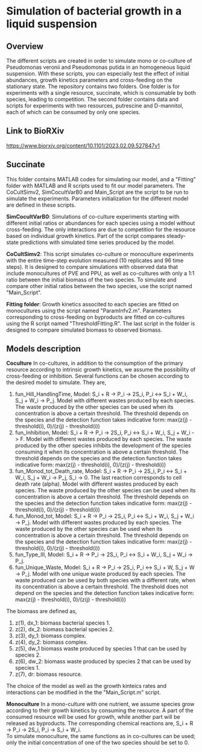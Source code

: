 # Simulation of bacterial growth in a liquid suspension

## Overview

The different scripts are created in order to simulate mono or co-culture of Pseudomonas veronii and Pseudomonas putida in an homogeneous liquid suspension. With these scripts, you can especially test the effect of initial abundances, growth kinetics parameters and cross-feeding on the stationary state. 
The repository contains two folders. One folder is for experiments with a single resource, succinate, which is consumable by both species, leading to competition. The second folder contains data and scripts for experiments with two resources, putrescine and D-mannitol, each of which can be consumed by only one species.

## Link to BioRXiv

https://www.biorxiv.org/content/10.1101/2023.02.09.527847v1


## Succinate

This folder contains MATLAB codes for simulating our model, and a "Fitting" folder with MATLAB and R scripts used to fit our model parameters. The CoCultSimv2, SimCocultVarB0 and Main_Script are the script to be run to simulate the experiments. Parameters initialization for the different model are defined in these scripts.

**SimCocultVarB0**: Simulations of co-culture experiments starting with different initial ratios or abundances for each species using a model without cross-feeding. The only interactions are due to competition for the resource based on individual growth kinetics. Part of the script compares steady-state predictions with simulated time series produced by the model.

**CoCultSimv2**: This script simulates co-culture or monoculture experiments with the entire time-step evolution measured (10 replicates and 96 time steps). It is designed to compare simulations with observed data that include monocultures of PVE and PPU, as well as co-cultures with only a 1:1 ratio between the initial biomass of the two species. To simulate and compare other initial ratios between the two species, use the script named "Main_Script".

**Fitting folder**: Growth kinetics associted to each species are fitted on monocultures using the script named "ParamInfv2.m". Parameters corresponding to cross-feeding on byproducts are fitted on co-cultures using the R script named "ThresholdFitting.R". The last script in the folder is designed to compare simulated biomass to observed biomass.

## Models description

**Coculture** In co-cultures, in addition to the consumption of the primary resource according to intrinsic growth kinetics, we assume the possibility of cross-feeding or inhibition. Several functions can be chosen according to the desired model to simulate. They are,
1) fun_Hill_HandlingTime, Model: S_i + R -> P_i -> 2S_i, P_i <-> S_i + W_i, S_j + W_i -> P_j. Model with different wastes produced by each species. The waste produced by the other species can be used when its concentration is above a certain threshold. The threshold depends on the species and the detection function takes indicative form: max(z(j) - threshold(i), 0)/(z(j) - threshold(i))
2) fun_Inhibition, Model: S_i + R -> P_i -> 2S_i, P_i <-> S_i + W_i, S_j + W_i -> F. Model with different wastes produced by each species. The waste produced by the other species inhibits the development of the species consuming it when its concentration is above a certain threshold. The threshold depends on the species and the detection function takes indicative form: max(z(j) - threshold(i), 0)/(z(j) - threshold(i))
3) fun_Monod_tot_Death_rate, Model: S_i + R -> P_i -> 2S_i, P_i <-> S_i + W_i, S_j + W_i -> P_j, S_i -> 0. The last reaction corresponds to cell death rate (alpha). Model with different wastes produced by each species. The waste produced by the other species can be used when its concentration is above a certain threshold. The threshold depends on the species and the detection function takes indicative form: max(z(j) - threshold(i), 0)/(z(j) - threshold(i))
4) fun_Monod_tot, Model: S_i + R -> P_i -> 2S_i, P_i <-> S_i + W_i, S_j + W_i -> P_j. Model with different wastes produced by each species. The waste produced by the other species can be used when its concentration is above a certain threshold. The threshold depends on the species and the detection function takes indicative form: max(z(j) - threshold(i), 0)/(z(j) - threshold(i))
5) fun_Type_III, Model: S_i + R -> P_i -> 2S_i, P_i <-> S_i + W_i, S_j + W_i -> P_j.
6) fun_Unique_Waste, Model: S_i + R -> P_i -> 2S_i, P_i <-> S_i + W, S_j + W -> P_j. Model with one unique waste produced by each species. The waste produced can be used by both species with a different rate, when its concentration is above a certain threshold. The threshold does not depend on the species and the detection function takes indicative form: max(z(j) - threshold(i), 0)/(z(j) - threshold(i))

The biomass are defined as,
1) z(1), dx_1: biomass bacterial species 1.
2) z(2), dx_2: biomass bacterial species 2.
3) z(3), dy_1: biomass complex.
4) z(4), dy_2: biomass complex.
5) z(5), dw_1 biomass waste produced by species 1 that can be used by species 2.
6) z(6), dw_2: biomass waste produced by species 2 that can be used by species 1.
7) z(7), dr: biomass resource.

The choice of the model as well as the growth kinteics rates and interactions can be modified in the the "Main_Script.m" script.

**Monoculture** In a mono-culture with one nutrient, we assume species grow according to their growth kinetics by consuming the resource. A part of the consumed resource will be used for growth, while another part will be released as byproducts. The corresponding chemical reactions are,
S_i + R -> P_i -> 2S_i, P_i -> S_i + W_i.  
To simulate monoculture, the same functions as in co-cultures can be used; only the initial concentration of one of the two species should be set to 0.


